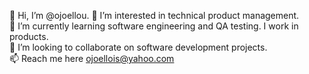 👋 Hi, I’m @ojoellou. 
👀 I’m interested in technical product management.  
🌱 I’m currently learning software engineering and QA testing. I work in products.  
💞️ I’m looking to collaborate on software development projects.  
📫 Reach me here ojoellois@yahoo.com 

<!---
ojoellou/ojoellou is a ✨ special ✨ repository because its `README.md` (this file) appears on your GitHub profile.
You can click the Preview link to take a look at your changes.
--->
